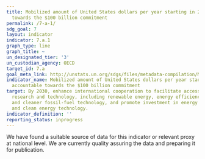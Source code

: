 ```yaml
---
title: Mobilized amount of United States dollars per year starting in 2020 accountable
  towards the $100 billion commitment
permalink: /7-a-1/
sdg_goal: 7
layout: indicator
indicator: 7.a.1
graph_type: line
graph_title: ~
un_designated_tier: '3'
un_custodian_agency: OECD
target_id: 7.a
goal_meta_link: http://unstats.un.org/sdgs/files/metadata-compilation/Metadata-Goal-7.pdf
indicator_name: Mobilized amount of United States dollars per year starting in 2020
  accountable towards the $100 billion commitment
target: By 2030, enhance international cooperation to facilitate access to clean energy
  research and technology, including renewable energy, energy efficiency and advanced
  and cleaner fossil-fuel technology, and promote investment in energy infrastructure
  and clean energy technology.
indicator_definition: ''
reporting_status: inprogress
---
```


We have found a suitable source of data for this indicator or relevant proxy at national level. We are currently quality assuring the data and preparing it for publication.
